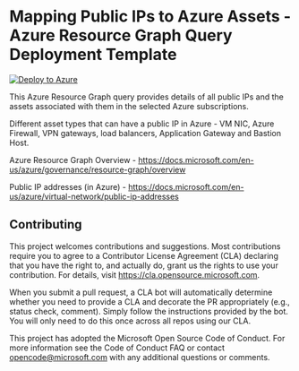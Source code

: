 # Mapping Public IPs to Azure Assets - Azure Resource Graph Query Deployment Template
[![Deploy to Azure](https://aka.ms/deploytoazurebutton)](https://portal.azure.com/#create/Microsoft.Template/uri/https%3A%2F%2Fraw.githubusercontent.com%2FAzure%2FAzure-Network-Security%2Fmaster%2FCross%2520Product%2FNetSec%2520Queries%2FMapping%2520Public%2520IPs%2520to%2520Azure%2520Assets%2FAzPIPtoAssetQuerydeploy.json)

This Azure Resource Graph query provides details of all public IPs and the assets associated with them in the selected Azure subscriptions.

Different asset types that can have a public IP in Azure - VM NIC, Azure Firewall, VPN gateways, load balancers, Application Gateway and Bastion Host.

Azure Resource Graph Overview - https://docs.microsoft.com/en-us/azure/governance/resource-graph/overview

Public IP addresses (in Azure) - https://docs.microsoft.com/en-us/azure/virtual-network/public-ip-addresses

## Contributing
This project welcomes contributions and suggestions. Most contributions require you to agree to a Contributor License Agreement (CLA) declaring that you have the right to, and actually do, grant us the rights to use your contribution. For details, visit https://cla.opensource.microsoft.com.

When you submit a pull request, a CLA bot will automatically determine whether you need to provide a CLA and decorate the PR appropriately (e.g., status check, comment). Simply follow the instructions provided by the bot. You will only need to do this once across all repos using our CLA.

This project has adopted the Microsoft Open Source Code of Conduct. For more information see the Code of Conduct FAQ or contact opencode@microsoft.com with any additional questions or comments.
